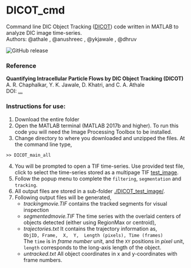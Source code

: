# DICOT_cmd
Command line DIC Object Tracking ([DICOT](https://github.com/CyCelsLab/DICOT_cmd)) code written in MATLAB to analyze DIC image time-series.  
Authors: @athale , @anushreec , @ykjawale , @dhruv

![GitHub release](https://img.shields.io/github/v/release/ykjawale/DICOT_cmd?style=for-the-badge)

### Reference
__Quantifying Intracellular Particle Flows by DIC Object Tracking (DICOT)__  
A. R. Chaphalkar, Y. K. Jawale, D. Khatri, and C. A. Athale  
DOI: [...](doi.org/...)  

### Instructions for use:
1. Download the entire folder
2. Open the MATLAB terminal (MATLAB 2017b and higher). To run this code you will need the Image Processing Toolbox to be installed.
3. Change directory to where you downloaded and unzipped the files. At the command line type,
```
>> DICOT_main_all
```
4. You will be prompted to open a TIF time-series. Use provided test file, click to select the time-series  stored as a multipage TIF [test_image](./test_image.tif).
5. Follow the popup menu to complete the `filtering`, `segmentation` and `tracking`.
6. All output files are stored in a sub-folder [./DICOT_test_image/](./DICOT_test_image/).
7. Following output files will be generated, 
    - _trackingmovie.TIF_ contains the tracked segments for visual inspection 
    - _segmentedmovie.TIF_ The time series with the overlaid centers of objects detected (either using RegionMax or centroid), 
    - _trajectories.txt_ It contains the trajectory information as,  
    `ObjID, Frame,	X,  Y,  Length (pixels), Time (frames)`  
    The `time` is in _frame number_ unit, and the `XY` positions in _pixel_ unit, `length` corresponds to the long-axis length of the object.
    - _untracked.txt_ All object coordinates in x and y-coordinates with frame numbers.  
